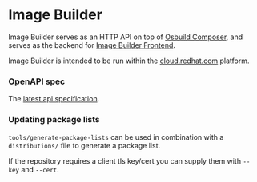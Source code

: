 Image Builder
=============

Image Builder serves as an HTTP API on top of [Osbuild
Composer](https://github.com/osbuild/osbuild-composer), and serves as the
backend for [Image Builder
Frontend](https://github.com/osbuild/image-builder-frontend/).

Image Builder is intended to be run within the
[cloud.redhat.com](https://cloud.redhat.com) platform.

### OpenAPI spec

The [latest api
specification](https://github.com/osbuild/image-builder/blob/main/internal/v1/api.yaml).

### Updating package lists

`tools/generate-package-lists` can be used in combination with a `distributions/`
file to generate a package list.

If the repository requires a client tls key/cert you can supply them with
`--key` and `--cert`.
